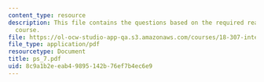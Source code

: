 ```yaml
---
content_type: resource
description: This file contains the questions based on the required reading for the
  course.
file: https://ol-ocw-studio-app-qa.s3.amazonaws.com/courses/18-307-integral-equations-spring-2006/8c9a1b2eeab49895142b76ef7b4ec6e9_ps_7.pdf
file_type: application/pdf
resourcetype: Document
title: ps_7.pdf
uid: 8c9a1b2e-eab4-9895-142b-76ef7b4ec6e9
---
```

